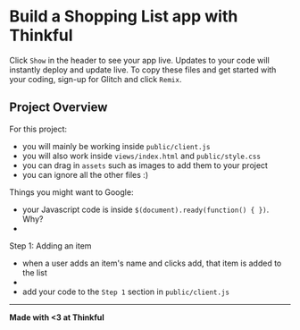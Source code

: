 Build a Shopping List app with Thinkful
=========================

Click `Show` in the header to see your app live. Updates to your code will instantly deploy and update live. To copy these files and get started with your coding, sign-up for Glitch and click `Remix`.

Project Overview
------------

For this project:
- you will mainly be working inside `public/client.js`
- you will also work inside `views/index.html` and `public/style.css`
- you can drag in `assets` such as images to add them to your project
- you can ignore all the other files :)


Things you might want to Google:
- your Javascript code is inside `$(document).ready(function() { })`. Why?
- 


Step 1: Adding an item
- when a user adds an item's name and clicks add, that item is added to the list
- 
- add your code to the `Step 1` section in `public/client.js` 

-------------------

**Made with <3 at Thinkful**
